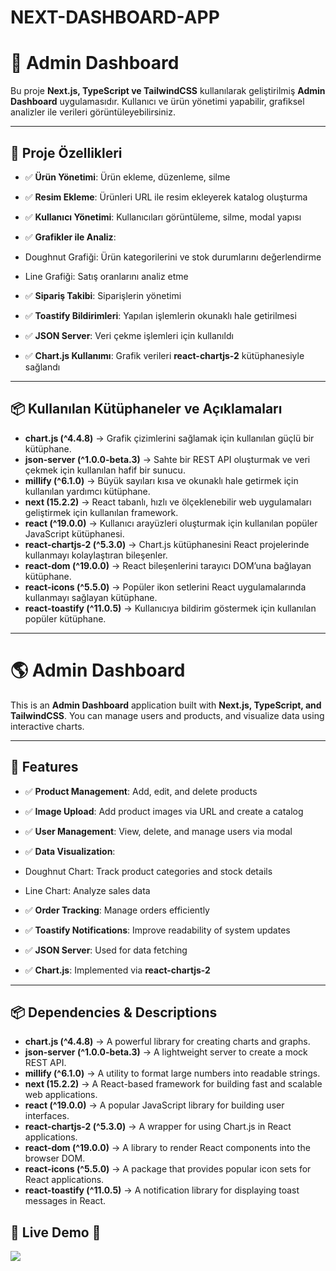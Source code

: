 # NEXT-DASHBOARD-APP

# 🚀 Admin Dashboard

Bu proje **Next.js, TypeScript ve TailwindCSS** kullanılarak geliştirilmiş **Admin Dashboard** uygulamasıdır. Kullanıcı ve ürün yönetimi yapabilir, grafiksel analizler ile verileri görüntüleyebilirsiniz.

---

## 📌 Proje Özellikleri

- ✅ **Ürün Yönetimi**: Ürün ekleme, düzenleme, silme
- ✅ **Resim Ekleme**: Ürünleri URL ile resim ekleyerek katalog oluşturma
- ✅ **Kullanıcı Yönetimi**: Kullanıcıları görüntüleme, silme, modal yapısı
- ✅ **Grafikler ile Analiz**:

- Doughnut Grafiği: Ürün kategorilerini ve stok durumlarını değerlendirme
- Line Grafiği: Satış oranlarını analiz etme
- ✅ **Sipariş Takibi**: Siparişlerin yönetimi
- ✅ **Toastify Bildirimleri**: Yapılan işlemlerin okunaklı hale getirilmesi
- ✅ **JSON Server**: Veri çekme işlemleri için kullanıldı
- ✅ **Chart.js Kullanımı**: Grafik verileri **react-chartjs-2** kütüphanesiyle sağlandı

---

## 📦 Kullanılan Kütüphaneler ve Açıklamaları

- **chart.js (^4.4.8)** → Grafik çizimlerini sağlamak için kullanılan güçlü bir kütüphane.
- **json-server (^1.0.0-beta.3)** → Sahte bir REST API oluşturmak ve veri çekmek için kullanılan hafif bir sunucu.
- **millify (^6.1.0)** → Büyük sayıları kısa ve okunaklı hale getirmek için kullanılan yardımcı kütüphane.
- **next (15.2.2)** → React tabanlı, hızlı ve ölçeklenebilir web uygulamaları geliştirmek için kullanılan framework.
- **react (^19.0.0)** → Kullanıcı arayüzleri oluşturmak için kullanılan popüler JavaScript kütüphanesi.
- **react-chartjs-2 (^5.3.0)** → Chart.js kütüphanesini React projelerinde kullanmayı kolaylaştıran bileşenler.
- **react-dom (^19.0.0)** → React bileşenlerini tarayıcı DOM’una bağlayan kütüphane.
- **react-icons (^5.5.0)** → Popüler ikon setlerini React uygulamalarında kullanmayı sağlayan kütüphane.
- **react-toastify (^11.0.5)** → Kullanıcıya bildirim göstermek için kullanılan popüler kütüphane.

---

# 🌎 Admin Dashboard

This is an **Admin Dashboard** application built with **Next.js, TypeScript, and TailwindCSS**. You can manage users and products, and visualize data using interactive charts.

---

## 📌 Features

- ✅ **Product Management**: Add, edit, and delete products
- ✅ **Image Upload**: Add product images via URL and create a catalog
- ✅ **User Management**: View, delete, and manage users via modal
- ✅ **Data Visualization**:

- Doughnut Chart: Track product categories and stock details
- Line Chart: Analyze sales data
- ✅ **Order Tracking**: Manage orders efficiently
- ✅ **Toastify Notifications**: Improve readability of system updates
- ✅ **JSON Server**: Used for data fetching
- ✅ **Chart.js**: Implemented via **react-chartjs-2**

---

## 📦 Dependencies & Descriptions

- **chart.js (^4.4.8)** → A powerful library for creating charts and graphs.
- **json-server (^1.0.0-beta.3)** → A lightweight server to create a mock REST API.
- **millify (^6.1.0)** → A utility to format large numbers into readable strings.
- **next (15.2.2)** → A React-based framework for building fast and scalable web applications.
- **react (^19.0.0)** → A popular JavaScript library for building user interfaces.
- **react-chartjs-2 (^5.3.0)** → A wrapper for using Chart.js in React applications.
- **react-dom (^19.0.0)** → A library to render React components into the browser DOM.
- **react-icons (^5.5.0)** → A package that provides popular icon sets for React applications.
- **react-toastify (^11.0.5)** → A notification library for displaying toast messages in React.

## 📸 Live Demo 📸

![](tanıtım.gif)
